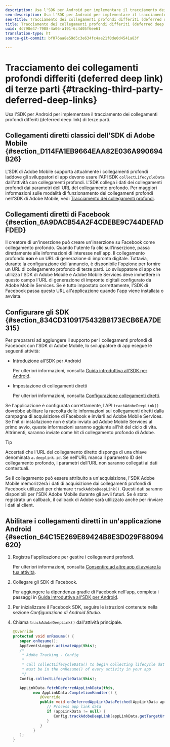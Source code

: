 ```yaml
---
description: Usa l'SDK per Android per implementare il tracciamento dei collegamenti profondi differiti (deferred deep link) di terze parti.
seo-description: Usa l'SDK per Android per implementare il tracciamento dei collegamenti profondi differiti (deferred deep link) di terze parti.
seo-title: Tracciamento dei collegamenti profondi differiti (deferred deep link) di terze parti
title: Tracciamento dei collegamenti profondi differiti (deferred deep link) di terze parti
uuid: 4c798e47-7988-4a06-a191-6c4d05f6ee61
translation-type: ht
source-git-commit: bf076aa8e59d5c3e634fc4ae21f0de0d4541a83f

---
```



# Tracciamento dei collegamenti profondi differiti (deferred deep link) di terze parti {#tracking-third-party-deferred-deep-links}

Usa l'SDK per Android per implementare il tracciamento dei collegamenti profondi differiti (deferred deep link) di terze parti.

## Collegamenti diretti classici dell'SDK di Adobe Mobile {#section_D114FA1EB9664EAA82E036A990694B26}

L'SDK di Adobe Mobile supporta attualmente i collegamenti profondi laddove gli sviluppatori di app devono usare l'API SDK `collectLifecycleData` dall'attività con collegamenti profondi. L'SDK collega i dati dei collegamenti profondi dai parametri dell'URL del collegamento profondo. Per maggiori informazioni sulle modalità di funzionamento dei collegamenti profondi nell'SDK di Adobe Mobile, vedi  [Tracciamento dei collegamenti profondi](/help/android/acquisition-main/tracking-deep-links/tracking-deep-links.md).

## Collegamenti diretti di Facebook {#section_6A9DACB54A2F4CDEBE9C744DEFADFDED}

Il creatore di un'inserzione può creare un'inserzione su Facebook come collegamento profondo. Quando l'utente fa clic sull'inserzione, passa direttamente alle informazioni di interesse nell'app. Il collegamento profondo **non** è un URL di generazione di impronta digitale. Tuttavia, durante la configurazione dell'annuncio, è disponibile l'opzione per fornire un URL di collegamento profondo di terze parti. Lo sviluppatore di app che utilizza l'SDK di Adobe Mobile e Adobe Mobile Services deve immettere in questo campo l'URL di generazione di impronte digitali configurato da Adobe Mobile Services. Se è tutto impostato correttamente, l'SDK di Facebook passa questo URL all'applicazione quando l'app viene installata o avviata.

## Configurare gli SDK  {#section_834CD3109175432B8173ECB6EA7DE315}

Per prepararsi ad aggiungere il supporto per i collegamenti profondi di Facebook con l'SDK di Adobe Mobile, lo sviluppatore di app esegue le seguenti attività:

* Introduzione all’SDK per Android

   Per ulteriori informazioni, consulta [Guida introduttiva all'SDK per Android](https://developers.facebook.com/docs/android/getting-started).

* Impostazione di collegamenti diretti

   Per ulteriori informazioni, consulta [Configurazione collegamenti diretti](https://developers.facebook.com/docs/app-ads/deep-linking#os).

Se l'applicazione è configurata correttamente, l'API `trackAdobeDeepLink()` dovrebbe abilitare la raccolta delle informazioni sui collegamenti diretti dalla campagna di acquisizione di Facebook e inviarli ad Adobe Mobile Services. Se l'hit di installazione non è stato inviato ad Adobe Mobile Services al primo avvio, queste informazioni saranno aggiunte all'hit del ciclo di vita. Altrimenti, saranno inviate come hit di collegamento profondo di Adobe.

>[!TIP]
>
>Accertati che l'URL del collegamento diretto disponga di una chiave denominata `a.deeplink.id`. Se nell'URL manca il parametro ID del collegamento profondo, i parametri dell'URL non saranno collegati ai dati contestuali.

Se il collegamento può essere attribuito a un'acquisizione, l'SDK Adobe Mobile memorizzerà i dati di acquisizione dai collegamenti profondi di Facebook utilizzati per chiamare `trackAdobeDeepLink()`. Questi dati saranno disponibili per l'SDK Adobe Mobile durante gli avvii futuri. Se è stato registrato un callback, il callback di Adobe sarà utilizzato anche per rinviare i dati al client.

## Abilitare i collegamenti diretti in un'applicazione Android {#section_64C15E269E89424B8E3D029F88094620}

1. Registra l'applicazione per gestire i collegamenti profondi.

   Per ulteriori informazioni, consulta [Consentire ad altre app di avviare la tua attività](https://developer.android.com/training/basics/intents/filters.html).

1. Collegare gli SDK di Facebook.

   Per aggiungere la dipendenza gradle di Facebook nell'app, completa i passaggi in [Guida introduttiva all'SDK per Android](https://developers.facebook.com/docs/android/getting-started).

1. Per inizializzare il Facebook SDK, seguire le istruzioni contenute nella sezione *Configurazione di Android Studio*.
1. Chiama `trackAdobeDeepLink()` dall'attività principale.

   ```java
   @Override 
   protected void onResume() { 
      super.onResume(); 
      AppEventsLogger.activateApp(this); 
      /* 
       * Adobe Tracking - Config 
       * 
       * call collectLifecycleData() to begin collecting lifecycle data 
       * must be in the onResume() of every activity in your app 
       */ 
      Config.collectLifecycleData(this);
   
      AppLinkData.fetchDeferredAppLinkData(this, 
            new AppLinkData.CompletionHandler() { 
               @Override 
               public void onDeferredAppLinkDataFetched(AppLinkData appLinkData) { 
                  // Process app link data 
                  if (appLinkData != null) { 
                     Config.trackAdobeDeepLink(appLinkData.getTargetUri()); 
                  } 
               } 
            } 
      ); 
   }
   ```

